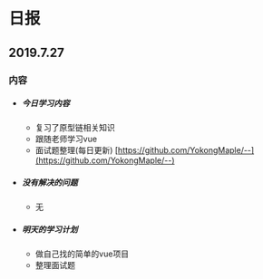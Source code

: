 # 日报

## 2019.7.27

### 内容

- ##### 今日学习内容

  - 复习了原型链相关知识
  - 跟随老师学习vue
  - 面试题整理(每日更新)  [https://github.com/YokongMaple/--](https://github.com/YokongMaple/--)

- ##### 没有解决的问题

  - 无

- ##### 明天的学习计划

  - 做自己找的简单的vue项目
  - 整理面试题
